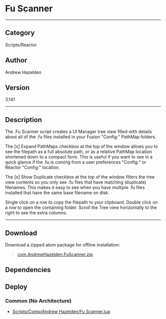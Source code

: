 # Fu Scanner
___

## Category
Scripts/Reactor

## Author
Andrew Hazelden

## Version
3.141

___

## Description
<p>The .Fu Scanner script creates a UI Manager tree view filled with details about all of the .fu files installed in your Fusion "Config:" PathMap folders.</p>

<p>The [x] Expand PathMaps checkbox at the top of the window allows you to see the filepath as a full absolute path, or as a relative PathMap location shortened down to a compact form. This is useful if you want to see in a quick glance if the .fu is coming from a user preferences "Config:" or Reactor "Config:" location.</p>

<p>The [x] Show Duplicate checkbox at the top of the window filters the tree view contents so you only see .fu files that have matching (duplicate) filenames. This makes it easy to see when you have multiple .fu files installed that have the same base filename on disk.</p>

<p>Single click on a row to copy the filepath to your clipboard. Double click on a row to open the containing folder. Scroll the Tree view horizontally to the right to see the extra columns.</p>


___

## Download

Download a zipped atom package for offline installation:
> [com.AndrewHazelden.FuScanner.zip](https://gitlab.com/WeSuckLess/Reactor/-/archive/master/Reactor-master.zip?path=Atoms/com.AndrewHazelden.FuScanner)  

## Dependencies

## Deploy

### Common (No Architecture)

<ul>
<li><a href="https://gitlab.com/WeSuckLess/Reactor/-/blob/master/Atoms/com.AndrewHazelden.FuScanner/Scripts/Comp/Andrew Hazelden/Fu Scanner.lua?ref_type=heads">Scripts/Comp/Andrew Hazelden/Fu Scanner.lua</a></li>
</ul>

